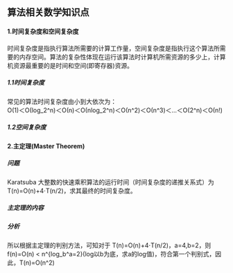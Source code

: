 
## 算法相关数学知识点

#### 1.时间复杂度和空间复杂度
时间复杂度是指执行算法所需要的计算工作量，空间复杂度是指执行这个算法所需要的内存空间。算法的复杂性体现在运行该算法时计算机所需资源的多少上，计算机资源最重要的是时间和空间(即寄存器)资源。

<h5>1.1时间复杂度</h5>

常见的算法时间复杂度由小到大依次为：<br/>
Ο(1)＜Ο(log_2^n)＜Ο(n)＜Ο(nlog_2^n)＜Ο(n^2)＜Ο(n^3)＜…＜Ο(2^n)＜Ο(n!)

<h5>1.2空间复杂度</h5>





#### 2.主定理(Master Theorem)
<h5>问题</h5>
Karatsuba 大整数的快速乘积算法的运行时间（时间复杂度的递推关系式）为 T(n)=O(n)+4⋅T(n/2)，求其最终的时间复杂度。
<h5>主定理的内容</h5>


<h5>分析</h5>
所以根据主定理的判别方法，可知对于 T(n)=O(n)+4⋅T(n/2)，a=4,b=2，则 f(n)=O(n) < n^{log_b^a=2}(log以b为底，求a的log值)，符合第一个判别式，因此，T(n)=O(n^2)
